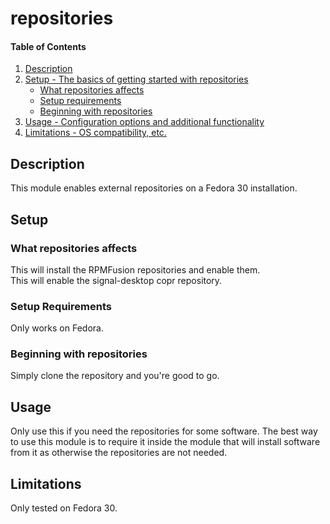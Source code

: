 # repositories

#### Table of Contents

1. [Description](#description)
2. [Setup - The basics of getting started with repositories](#setup)
    * [What repositories affects](#what-repositories-affects)
    * [Setup requirements](#setup-requirements)
    * [Beginning with repositories](#beginning-with-repositories)
3. [Usage - Configuration options and additional functionality](#usage)
4. [Limitations - OS compatibility, etc.](#limitations)

## Description

This module enables external repositories on a Fedora 30 installation.

## Setup

### What repositories affects

This will install the RPMFusion repositories and enable them.</br>
This will enable the signal-desktop copr repository.

### Setup Requirements

Only works on Fedora.

### Beginning with repositories

Simply clone the repository and you're good to go.

## Usage

Only use this if you need the repositories for some software.
The best way to use this module is to require it inside the module that will install software from it as otherwise the repositories are not needed.

## Limitations

Only tested on Fedora 30.
